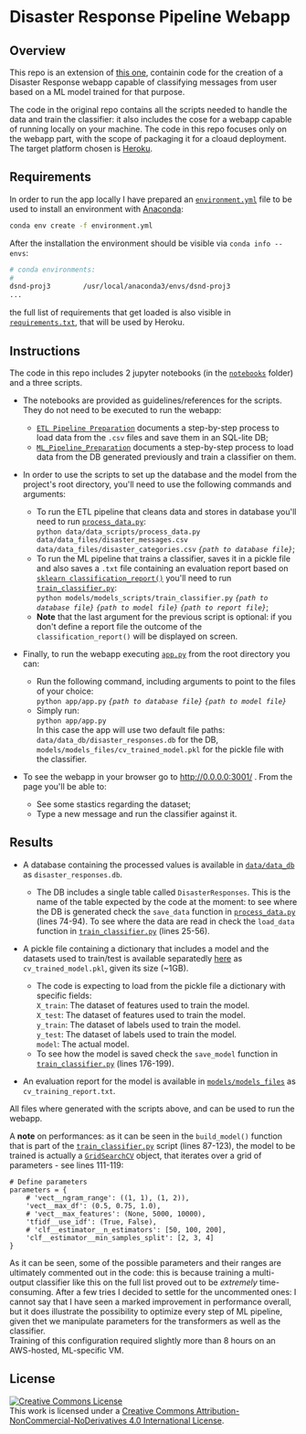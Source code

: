 # Disaster Response Pipeline Webapp

## Overview

This repo is an extension of [this one](https://github.com/russom/DSND-P3-Disaster-Response-Pipeline), containin code for the creation of a Disaster Response webapp capable of classifying messages from user based on a ML model trained for that purpose.

The code in the original repo contains all the scripts needed to handle the data and train the classifier: it also includes the cose for a webapp capable of running locally on your machine.
The code in this repo focuses only on the webapp part, with the scope of packaging it for a cloaud deployment. The target platform chosen is [Heroku](https://www.heroku.com/).


## Requirements
In order to run the app locally I have prepared an [`environment.yml`](./environment.yml) file to be used to install an environment with [Anaconda](https://www.continuum.io/downloads):

```sh
conda env create -f environment.yml
```

After the installation the environment should be visible via `conda info --envs`:

```sh
# conda environments:
#
dsnd-proj3        /usr/local/anaconda3/envs/dsnd-proj3
...

```

the full list of requirements that get loaded is also visible in [`requirements.txt`](./requirements.txt), that will be used by Heroku.

## Instructions
The code in this repo includes 2 jupyter notebooks (in the [`notebooks`](./notebooks) folder) and a three scripts. 

* The notebooks are provided as guidelines/references for the scripts. They do not need to be executed to run the webapp:
    - [`ETL Pipeline Preparation`](./notebooks/ETL_Pipeline_Preparation.ipynb) documents a step-by-step process to load data from the `.csv` files and save them in an SQL-lite DB;
    - [`ML_Pipeline_Preparation`](./notebooks/ML_Pipeline_Preparation.ipynb) documents a step-by-step process to load data from the DB generated previously and train a classifier on them.

* In order to use the scripts to set up the database and the model from the project's root directory, you'll need to use the following commands and arguments:
    - To run the ETL pipeline that cleans data and stores in database you'll need to run [`process_data.py`](./data/data_scripts/process_data.py):  
        `python data/data_scripts/process_data.py data/data_files/disaster_messages.csv data/data_files/disaster_categories.csv` _`{path to database file}`_;
    - To run the ML pipeline that trains a classifier, saves it in a pickle file and also saves a `.txt` file containing an evaluation report based on [`sklearn classification_report()`](https://scikit-learn.org/stable/modules/generated/sklearn.metrics.classification_report.html) you'll need to run [`train_classifier.py`](./models/models_scripts/train_classifier.py):  
        `python models/models_scripts/train_classifier.py` _`{path to database file}`_ _`{path to model file}`_ _`{path to report file}`_;
    - **Note** that the last argument for the previous script is optional: if you don't define a report file the outcome of the `classification_report()` will be displayed on screen.
        
 
* Finally, to run the webapp executing [`app.py`](./app/app.py) from the root directory you can:
    -  Run the following command, including arguments to point to the files of your choice:  
        `python app/app.py` _`{path to database file}`_ _`{path to model file}`_
    - Simply run:  
        `python app/app.py`   
        In this case the app will use two default file paths: `data/data_db/disaster_responses.db` for the DB, `models/models_files/cv_trained_model.pkl` for the pickle file with the classifier.

* To see the webapp in your browser go to http://0.0.0.0:3001/ . From the page you'll be able to:
    - See some stastics regarding the dataset;
    - Type a new message and run the classifier against it.  
    
## Results
* A database containing the processed values is available in [`data/data_db`](./data/data_db) as `disaster_responses.db`. 
    - The DB includes a single table called `DisasterResponses`. This is the name of the table expected by the code at the moment: to see where the DB is generated check the `save_data` function in [`process_data.py`](./data/data_scripts/process_data.py) (lines 74-94). To see where the data are read in check the `load_data` function in [`train_classifier.py`](./models/models_scripts/train_classifier.py) (lines 25-56).  

* A pickle file containing a dictionary that includes a model and the datasets used to train/test is available separatedly [here](https://drive.google.com/file/d/1laeKEC0yin0gqBFHb2-mLAgR308N5dsw/view?usp=sharing) as `cv_trained_model.pkl`, given its size (~1GB).
    - The code is expecting to load from the pickle file a dictionary with specific fields:  
        `X_train`: The dataset of features used to train the model.   
        `X_test`: The dataset of features used to train the model.   
        `y_train`: The dataset of labels used to train the model.   
        `y_test`: The dataset of labels used to train the model.   
        `model`: The actual model.   
    - To see how the model is saved check the `save_model` function in [`train_classifier.py`](./models/models_scripts/train_classifier.py) (lines 176-199).  

* An evaluation report for the model is available in [`models/models_files`](./models/models_files) as `cv_training_report.txt`.  

All files where generated with the scripts above, and can be used to run the webapp.  

A **note** on performances: as it can be seen in the `build_model()` function that is part of the [`train_classifier.py`](./models/models_scripts/train_classifier.py) script (lines 87-123), the model to be trained is actually a [`GridSearchCV`](https://scikit-learn.org/stable/modules/generated/sklearn.model_selection.GridSearchCV.html) object, that iterates over a grid of parameters - see lines 111-119:

```
# Define parameters
parameters = {
    # 'vect__ngram_range': ((1, 1), (1, 2)),
    'vect__max_df': (0.5, 0.75, 1.0),
    # 'vect__max_features': (None, 5000, 10000),
    'tfidf__use_idf': (True, False),
    # 'clf__estimator__n_estimators': [50, 100, 200],
    'clf__estimator__min_samples_split': [2, 3, 4]
}
```

As it can be seen, some of the possible parameters and their ranges are ultimately commented out in the code: this is because training a multi-output classifier like this on the full list proved out to be _extremely_ time-consuming. After a few tries I decided to settle for the uncommented ones: I cannot say that I have seen a marked improvement in performance overall, but it does illustrate the possibility to optimize every step of ML pipeline, given thet we manipulate parameters for the transformers as well as the classifier.  
Training of this configuration required slightly more than 8 hours on an AWS-hosted, ML-specific VM. 

## License
 <a rel="license" href="http://creativecommons.org/licenses/by-nc-nd/4.0/"><img alt="Creative Commons License" style="border-width:0" src="https://i.creativecommons.org/l/by-nc-nd/4.0/88x31.png" /></a><br />This work is licensed under a <a rel="license" href="http://creativecommons.org/licenses/by-nc-nd/4.0/">Creative Commons Attribution-NonCommercial-NoDerivatives 4.0 International License</a>.
